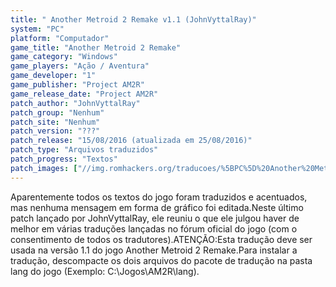 ```yaml
---
title: " Another Metroid 2 Remake v1.1 (JohnVyttalRay)"
system: "PC"
platform: "Computador"
game_title: "Another Metroid 2 Remake"
game_category: "Windows"
game_players: "Ação / Aventura"
game_developer: "1"
game_publisher: "Project AM2R"
game_release_date: "Project AM2R"
patch_author: "JohnVyttalRay"
patch_group: "Nenhum"
patch_site: "Nenhum"
patch_version: "???"
patch_release: "15/08/2016 (atualizada em 25/08/2016)"
patch_type: "Arquivos traduzidos"
patch_progress: "Textos"
patch_images: ["//img.romhackers.org/traducoes/%5BPC%5D%20Another%20Metroid%202%20Remake%20-%20JohnVyttalRay%20-%201.jpg","//img.romhackers.org/traducoes/%5BPC%5D%20Another%20Metroid%202%20Remake%20-%20JohnVyttalRay%20-%202.jpg","//img.romhackers.org/traducoes/%5BPC%5D%20Another%20Metroid%202%20Remake%20-%20JohnVyttalRay%20-%203.jpg"]
---
```

Aparentemente todos os textos do jogo foram traduzidos e acentuados, mas nenhuma mensagem em forma de gráfico foi editada.Neste último patch lançado por JohnVyttalRay, ele reuniu o que ele julgou haver de melhor em várias traduções lançadas no fórum oficial do jogo (com o consentimento de todos os tradutores).ATENÇÃO:Esta tradução deve ser usada na versão 1.1 do jogo Another Metroid 2 Remake.Para instalar a tradução, descompacte os dois arquivos do pacote de tradução na pasta lang do jogo (Exemplo: C:\Jogos\AM2R\lang).